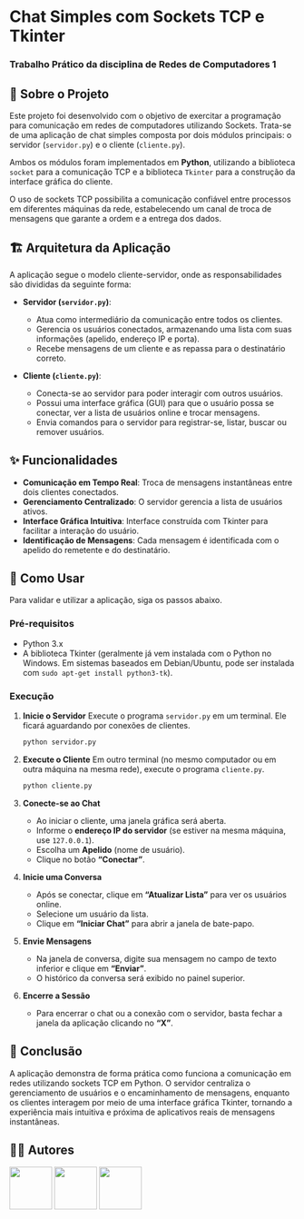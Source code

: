 # Chat Simples com Sockets TCP e Tkinter
### Trabalho Prático da disciplina de Redes de Computadores 1

## 📖 Sobre o Projeto

Este projeto foi desenvolvido com o objetivo de exercitar a programação para comunicação em redes de computadores utilizando Sockets. Trata-se de uma aplicação de chat simples composta por dois módulos principais: o servidor (`servidor.py`) e o cliente (`cliente.py`).

Ambos os módulos foram implementados em **Python**, utilizando a biblioteca `socket` para a comunicação TCP e a biblioteca `Tkinter` para a construção da interface gráfica do cliente.

O uso de sockets TCP possibilita a comunicação confiável entre processos em diferentes máquinas da rede, estabelecendo um canal de troca de mensagens que garante a ordem e a entrega dos dados.

## 🏗️ Arquitetura da Aplicação

A aplicação segue o modelo cliente-servidor, onde as responsabilidades são divididas da seguinte forma:

* **Servidor (`servidor.py`)**:
    * Atua como intermediário da comunicação entre todos os clientes.
    * Gerencia os usuários conectados, armazenando uma lista com suas informações (apelido, endereço IP e porta).
    * Recebe mensagens de um cliente e as repassa para o destinatário correto.

* **Cliente (`cliente.py`)**:
    * Conecta-se ao servidor para poder interagir com outros usuários.
    * Possui uma interface gráfica (GUI) para que o usuário possa se conectar, ver a lista de usuários online e trocar mensagens.
    * Envia comandos para o servidor para registrar-se, listar, buscar ou remover usuários.

## ✨ Funcionalidades

* **Comunicação em Tempo Real**: Troca de mensagens instantâneas entre dois clientes conectados.
* **Gerenciamento Centralizado**: O servidor gerencia a lista de usuários ativos.
* **Interface Gráfica Intuitiva**: Interface construída com Tkinter para facilitar a interação do usuário.
* **Identificação de Mensagens**: Cada mensagem é identificada com o apelido do remetente e do destinatário.

## 🚀 Como Usar

Para validar e utilizar a aplicação, siga os passos abaixo.

### Pré-requisitos

* Python 3.x
* A biblioteca Tkinter (geralmente já vem instalada com o Python no Windows. Em sistemas baseados em Debian/Ubuntu, pode ser instalada com `sudo apt-get install python3-tk`).

### Execução

1.  **Inicie o Servidor**
    Execute o programa `servidor.py` em um terminal. Ele ficará aguardando por conexões de clientes.
    ```bash
    python servidor.py
    ```

2.  **Execute o Cliente**
    Em outro terminal (no mesmo computador ou em outra máquina na mesma rede), execute o programa `cliente.py`.
    ```bash
    python cliente.py
    ```

3.  **Conecte-se ao Chat**
    * Ao iniciar o cliente, uma janela gráfica será aberta.
    * Informe o **endereço IP do servidor** (se estiver na mesma máquina, use `127.0.0.1`).
    * Escolha um **Apelido** (nome de usuário).
    * Clique no botão **“Conectar”**.

4.  **Inicie uma Conversa**
    * Após se conectar, clique em **“Atualizar Lista”** para ver os usuários online.
    * Selecione um usuário da lista.
    * Clique em **“Iniciar Chat”** para abrir a janela de bate-papo.

5.  **Envie Mensagens**
    * Na janela de conversa, digite sua mensagem no campo de texto inferior e clique em **“Enviar”**.
    * O histórico da conversa será exibido no painel superior.

6.  **Encerre a Sessão**
    * Para encerrar o chat ou a conexão com o servidor, basta fechar a janela da aplicação clicando no **“X”**.

## 🏁 Conclusão

A aplicação demonstra de forma prática como funciona a comunicação em redes utilizando sockets TCP em Python. O servidor centraliza o gerenciamento de usuários e o encaminhamento de mensagens, enquanto os clientes interagem por meio de uma interface gráfica Tkinter, tornando a experiência mais intuitiva e próxima de aplicativos reais de mensagens instantâneas.

## 👨‍💻 Autores


[<img loading="lazy" src="https://avatars.githubusercontent.com/u/130513027?v=4" width="75">](https://github.com/beatriztl)
[<img loading="lazy" src="https://avatars.githubusercontent.com/u/63272510?v=4" width="75">](https://github.com/DenilsonBSouza)
[<img loading="lazy" src="https://avatars.githubusercontent.com/u/159035420?v=4" width="75">](https://github.com/LucasDL27)




